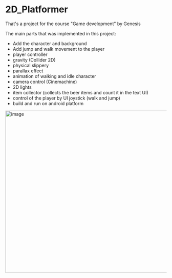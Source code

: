 # 2D_Platformer
That's a project for the course "Game development" by Genesis

The main parts that was implemented in this project:
- Add the character and background
- Add jump and walk movement to the player
- player controller
- gravity (Collider 2D)
- physical slippery
- parallax effect
- animation of walking and idle character
- camera control (Cinemachine)
- 2D lights
- item collector (collects the beer items and count it in the text UI)
- control of the player by UI joystick (walk and jump)
- build and run on android platform

<img width="506" alt="image" src="https://user-images.githubusercontent.com/71703420/227953246-08b63ba0-caf5-4fa2-8525-5c41d2d6bb1c.png">


